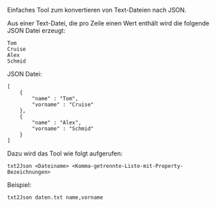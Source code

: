Einfaches Tool zum konvertieren von Text-Dateien nach JSON.

Aus einer Text-Datei, die pro Zeile einen Wert enthält wird die folgende JSON Datei erzeugt:


    Tom
    Cruise
    Alex
    Schmid


JSON Datei:


    [
        {
            "name" : "Tom",
            "vorname" : "Cruise"
        },
        {
            "name" : "Alex",
            "vorname" : "Schmid"
        }
    ]

Dazu wird das Tool wie folgt aufgerufen:

    txt2Json <Dateiname> <Komma-getrennte-Liste-mit-Property-Bezeichnungen>

Beispiel:

    txt2Json daten.txt name,vorname

